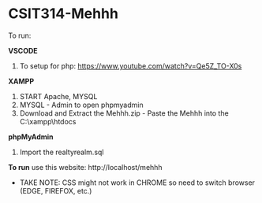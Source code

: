 # CSIT314-Mehhh

To run:

**VSCODE**
1. To setup for php: https://www.youtube.com/watch?v=Qe5Z_TO-X0s

**XAMPP**
1. START Apache, MYSQL
2. MYSQL - Admin to open phpmyadmin
3. Download and Extract the Mehhh.zip - Paste the Mehhh into the C:\xampp\htdocs

**phpMyAdmin** 
1. Import the realtyrealm.sql


**To run**
use this website: http://localhost/mehhh
* TAKE NOTE: CSS might not work in CHROME so need to switch browser (EDGE, FIREFOX, etc.)

